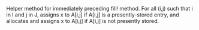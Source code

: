 Helper method for immediately preceding fill! method. For all (i,j) such that i in I and j in J, assigns x to A[i,j] if A[i,j] is a presently-stored entry, and allocates and assigns x to A[i,j] if A[i,j] is not presently stored.

